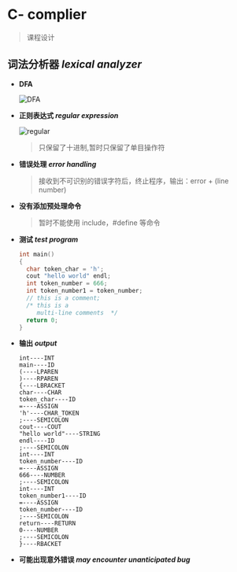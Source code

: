 # C-   complier
> 课程设计  

##  词法分析器   *lexical analyzer*

- **DFA** <br>

  ![DFA](screensnap/DFA.png)

- **正则表达式 *regular expression***  

  ![regular](screensnap/regular.png)

  > 只保留了十进制,暂时只保留了单目操作符   	

- **错误处理 *error handling***

  > 接收到不可识别的错误字符后，终止程序，输出：error  + (line number)                    
- **没有添加预处理命令**
  
  >暂时不能使用 include，#define 等命令
- **测试 *test program***

  ~~~c++
  int main()
  {
  	char token_char = 'h';
  	cout "hello world" endl;
  	int token_number = 666;
  	int token_number1 = token_number;
  	// this is a comment;
  	/* this is a 
  	   multi-line comments  */
   	return 0;
  }
  ~~~

- **输出 *output***   

  ~~~
  int----INT
  main----ID
  (----LPAREN
  )----RPAREN
  {----LBRACKET
  char----CHAR
  token_char----ID
  =----ASSIGN
  'h'----CHAR_TOKEN
  ;----SEMICOLON
  cout----COUT
  "hello world"----STRING
  endl----ID
  ;----SEMICOLON
  int----INT
  token_number----ID
  =----ASSIGN
  666----NUMBER
  ;----SEMICOLON
  int----INT
  token_number1----ID
  =----ASSIGN
  token_number----ID
  ;----SEMICOLON
  return----RETURN
  0----NUMBER
  ;----SEMICOLON
  }----RBACKET
  ~~~

- **可能出现意外错误  *may encounter unanticipated bug*** 


